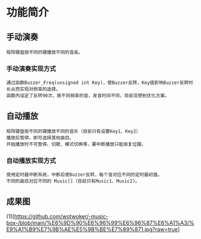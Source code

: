 # 功能简介

## 手动演奏

    矩阵键盘按不同的键播放不同的音高。

### 手动演奏实现方式

    通过函数Buzzer_Freq(unsigned int Key)，使Buzzer反转，Key值影响Buzzer反转时长从而实现对频率的选择。
    函数内设定了反转90次，故不同频率的音，发音时间不同，目前没想到优化方案。

## 自动播放

    矩阵键盘按不同的键播放不同的音乐（目前只有设置Key1、Key2）
    播放后暂停，即可选择其他曲目。
    开始播放时不可暂停、切歌、模式切换等，要中断播放只能按复位键。

### 自动播放实现方式

    使用定时器中断系统，中断后使Buzzer反转，每个音对应不同的定时器初值。
    不同的曲目对应不同的 Music[]（目前只有Music1、Music2)。


## 成果图
(1)[https://github.com/wotwoker/-music-box-/blob/main/%E6%9D%90%E6%96%99%E6%96%87%E6%A1%A3/%E9%A1%B9%E7%9B%AE%E5%9B%BE%E7%89%871.jpg?raw=true]
    


